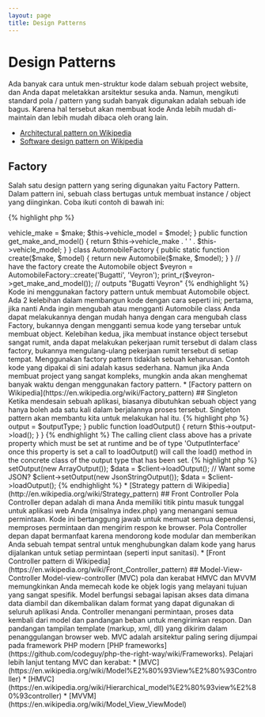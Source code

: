 ```yaml
---
layout: page
title: Design Patterns
---
```


# Design Patterns

Ada banyak cara untuk men-struktur kode dalam sebuah project website, dan Anda dapat meletakkan arsitektur
sesuka anda. Namun, mengikuti standard pola / pattern yang sudah banyak digunakan adalah sebuah ide bagus.
Karena hal tersebut akan membuat kode Anda lebih mudah di-maintain dan lebih mudah dibaca oleh orang lain.

* [Architectural pattern on Wikipedia](https://en.wikipedia.org/wiki/Architectural_pattern)
* [Software design pattern on Wikipedia](https://en.wikipedia.org/wiki/Software_design_pattern)

## Factory

Salah satu design pattern yang sering digunakan yaitu Factory Pattern. Dalam pattern ini, sebuah class
bertugas untuk membuat instance / object yang diinginkan. Coba ikuti contoh di bawah ini:

{% highlight php %}
<?php
class Automobile
{
    private $vehicle_make;
    private $vehicle_model;

    public function __construct($make, $model)
    {
        $this->vehicle_make = $make;
        $this->vehicle_model = $model;
    }

    public function get_make_and_model()
    {
        return $this->vehicle_make . ' ' . $this->vehicle_model;
    }
}

class AutomobileFactory
{
    public static function create($make, $model)
    {
        return new Automobile($make, $model);
    }
}

// have the factory create the Automobile object
$veyron = AutomobileFactory::create('Bugatti', 'Veyron');

print_r($veyron->get_make_and_model()); // outputs "Bugatti Veyron"
{% endhighlight %}

Kode ini menggunakan factory pattern untuk membuat Automobile object. Ada 2 kelebihan dalam membangun kode
dengan cara seperti ini; pertama, jika nanti Anda ingin mengubah atau mengganti Automobile class Anda dapat
melakukannya dengan mudah hanya dengan cara mengubah class Factory, bukannya dengan mengganti semua kode yang
tersebar untuk membuat object. Kelebihan kedua, jika membuat instance object tersebut sangat rumit, anda 
dapat melakukan pekerjaan rumit tersebut di dalam class factory, bukannya mengulang-ulang pekerjaan rumit
tersebut di setiap tempat.

Menggunakan factory pattern tidaklah sebuah keharusan. Contoh kode yang dipakai di sini adalah kasus sederhana.
Namun jika Anda membuat project yang sangat kompleks, mungkin anda akan menghemat banyak waktu dengan
menggunakan factory pattern.

* [Factory pattern on Wikipedia](https://en.wikipedia.org/wiki/Factory_pattern)

## Singleton

Ketika mendesain sebuah aplikasi, biasanya dibutuhkan sebuah object yang hanya boleh ada satu kali dalam 
berjalannya proses tersebut. Singleton pattern akan membantu kita untuk melakukan hal itu.

{% highlight php %}
<?php
class Singleton
{
    /**
     * Returns the *Singleton* instance of this class.
     *
     * @staticvar Singleton $instance The *Singleton* instances of this class.
     *
     * @return Singleton The *Singleton* instance.
     */
    public static function getInstance()
    {
        static $instance = null;
        if (null === $instance) {
            $instance = new static();
        }

        return $instance;
    }

    /**
     * Protected constructor to prevent creating a new instance of the
     * *Singleton* via the `new` operator from outside of this class.
     */
    protected function __construct()
    {
    }

    /**
     * Private clone method to prevent cloning of the instance of the
     * *Singleton* instance.
     *
     * @return void
     */
    private function __clone()
    {
    }

    /**
     * Private unserialize method to prevent unserializing of the *Singleton*
     * instance.
     *
     * @return void
     */
    private function __wakeup()
    {
    }
}

class SingletonChild extends Singleton
{
}

$obj = Singleton::getInstance();
var_dump($obj === Singleton::getInstance());             // bool(true)

$anotherObj = SingletonChild::getInstance();
var_dump($anotherObj === Singleton::getInstance());      // bool(false)

var_dump($anotherObj === SingletonChild::getInstance()); // bool(true)
{% endhighlight %}

Kode di atas mengimplementasikan singleton pattern menggunakan static variable [*static* variable](http://php.net/language.variables.scope#language.variables.scope.static) dan static creation method `getInstance()`.
Perhatikan hal-hal berikut:

* The constructor [`__construct`](http://php.net/language.oop5.decon#object.construct) dideklarasikan sebagai protected untuk mencegah pembuatan object di luar singleton pattern.
* The magic method [`__clone`](http://php.net/language.oop5.cloning#object.clone) dideklarasikan sebagai private untuk mencegah clone melalui [`clone`](http://php.net/language.oop5.cloning) operator.
* The magic method [`__wakeup`](http://php.net/language.oop5.magic#object.wakeup) dideklarasikan sebagai private untuk mencegah unserializing sebuah object melalui global function [`unserialize()`](http://php.net/function.unserialize).
* Sebuah object baru dibuat melalui [late static binding](http://php.net/language.oop5.late-static-bindings) pada static method `getInstance()` dengan keyword `static`. Cara ini membuat kita memenuhi `Singleton` dalam contoh ini.

Singleton pattern berguna ketika kita perlu memastikan bahwa kita hanya memiliki satu instance dari class untuk seluruh
siklus hidup dalam aplikasi web. Hal ini biasanya terjadi ketika kita memiliki objek global (seperti konfigurasi sebuah
class) atau resource bersama (seperti antrian event).

Anda harus berhati-hati ketika menggunakan singleton pattern, seperti sifatnya memperkenalkan state global ke dalam
aplikasi, akan mengurangi testability. Dalam kebanyakan kasus, injeksi ketergantungan dapat (dan harus) 
digunakan di tempat dari kelas tunggal. Menggunakan injeksi ketergantungan berarti bahwa kita tidak 
memperkenalkan pasangan tidak perlu ke dalam desain aplikasi, sebagai obyek menggunakan resource bersama atau 
global membutuhkan pengetahuan tentang kelas didefinisikan secara konkret.

* [Singleton pattern di Wikipedia](https://en.wikipedia.org/wiki/Singleton_pattern)

## Strategy

Dengan strategy pattern, anda membungkus algoritma sejenis sehingga membuat class client 
bertanggung jawab untuk membuat instance dari sebuah algoritma spesifik tanpa perlu tahu implementasi
sesungguhnya. Ada beberapa variasi strategy pattern, salah satunya yang paling simpel yaitu:

Kode pertama menunjukkan keluarga algoritma; untuk serialize array, json, atau array of data:
{% highlight php %}
<?php

interface OutputInterface
{
    public function load();
}

class SerializedArrayOutput implements OutputInterface
{
    public function load()
    {
        return serialize($arrayOfData);
    }
}

class JsonStringOutput implements OutputInterface
{
    public function load()
    {
        return json_encode($arrayOfData);
    }
}

class ArrayOutput implements OutputInterface
{
    public function load()
    {
        return $arrayOfData;
    }
}
{% endhighlight %}

Dengan membungkus algoritma di atas Anda membuat itu bagus dan jelas dalam kode Anda bahwa pengembang lain dapat dengan mudah
menambahkan jenis keluaran baru tanpa mempengaruhi kode klien.

Anda akan melihat bagaimana masing-masing 'output' konkret class mengimplementasikan OutputInterface - ini melayani dua tujuan, terutama itu
memberikan kontrak sederhana yang harus dipatuhi oleh setiap implementasi beton baru. Kedua dengan menerapkan umum
antarmuka Anda akan melihat di bagian berikutnya bahwa sekarang Anda dapat memanfaatkan [Type Hinting] (http://php.net/manual/en/language.oop5.typehinting.php) untuk memastikan bahwa klien yang memanfaatkan perilaku ini adalah jenis yang tepat dalam
kasus ini 'OutputInterface'.

Potongan kode yang berikutnya menguraikan bagaimana kelas client memanggil mungkin menggunakan salah satu 
algoritma ini dan bahkan lebih baik mengatur perilaku yang diperlukan pada saat runtime:
{% highlight php %}
<?php

class SomeClient
{
    private $output;

    public function setOutput(OutputInterface $outputType)
    {
        $this->output = $outputType;
    }

    public function loadOutput()
    {
        return $this->output->load();
    }
}
{% endhighlight %}

The calling client class above has a private property which must be set at runtime and be of type 'OutputInterface'
once this property is set a call to loadOutput() will call the load() method in the concrete class of the output type
that has been set.
{% highlight php %}
<?php

$client = new SomeClient();

// Want an array?
$client->setOutput(new ArrayOutput());
$data = $client->loadOutput();

// Want some JSON?
$client->setOutput(new JsonStringOutput());
$data = $client->loadOutput();

{% endhighlight %}

* [Strategy pattern di Wikipedia](http://en.wikipedia.org/wiki/Strategy_pattern)

## Front Controller

Pola Controller depan adalah di mana Anda memiliki titik pintu masuk tunggal untuk aplikasi web Anda (misalnya index.php) yang
menangani semua permintaan. Kode ini bertanggung jawab untuk memuat semua dependensi, memproses permintaan dan
mengirim respon ke browser. Pola Controller depan dapat bermanfaat karena mendorong kode modular
dan memberikan Anda sebuah tempat sentral untuk menghubungkan dalam kode yang harus dijalankan untuk setiap permintaan (seperti input sanitasi).

* [Front Controller pattern di Wikipedia](https://en.wikipedia.org/wiki/Front_Controller_pattern)

## Model-View-Controller

Model-view-controller (MVC) pola dan kerabat HMVC dan MVVM memungkinkan Anda memecah kode ke objek logis yang melayani tujuan yang sangat spesifik. Model berfungsi sebagai lapisan akses data dimana data diambil dan dikembalikan dalam format yang dapat digunakan di seluruh aplikasi Anda. Controller menangani permintaan, proses data kembali dari model dan pandangan beban untuk mengirimkan respon. Dan pandangan tampilan template (markup, xml, dll) yang dikirim dalam penanggulangan browser web.

MVC adalah arsitektur paling sering dijumpai pada framework PHP modern [PHP frameworks](https://github.com/codeguy/php-the-right-way/wiki/Frameworks).

Pelajari lebih lanjut tentang MVC dan kerabat:

* [MVC](https://en.wikipedia.org/wiki/Model%E2%80%93View%E2%80%93Controller)
* [HMVC](https://en.wikipedia.org/wiki/Hierarchical_model%E2%80%93view%E2%80%93controller)
* [MVVM](https://en.wikipedia.org/wiki/Model_View_ViewModel)
